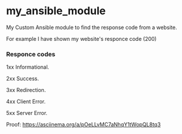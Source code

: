 # my_ansible_module

My Custom Ansible module to find the response code from a website.

For example I have shown my website's responce code (200)

### Responce codes 

1xx Informational.

2xx Success.

3xx Redirection.

4xx Client Error.

5xx Server Error.


Proof: https://asciinema.org/a/pOeLLvMC7aNhqY1tWopQL8tq3 
